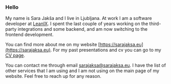 ### Hello

My name is Sara Jakša and I live in Ljubljana. At work I am a software developer at [LeanIX](https://www.leanix.net). I spent the last couple of years working on the third-party integrations and some backend, and am now switching to the frontend development. 

You can find more about me on my website [https://sarajaksa.eu](https://sarajaksa.eu). For my past presentations and cv you can go to my [CV page](https://sarajaksa.eu/cv).

You can contact me through email [sarajaksa@sarajaksa.eu](mailto:sarajaksa@sarajaksa.eu). I have the list of other services that I am using and I am not using on the main page of my website. Feel free to reach up for any reason. 

<!--
**sarajaksa/sarajaksa** is a ✨ _special_ ✨ repository because its `README.md` (this file) appears on your GitHub profile.

Here are some ideas to get you started:

- 🔭 I’m currently working on ...
- 🌱 I’m currently learning ...
- 👯 I’m looking to collaborate on ...
- 🤔 I’m looking for help with ...
- 💬 Ask me about ...
- 📫 How to reach me: ...
- 😄 Pronouns: ...
- ⚡ Fun fact: ...
-->
